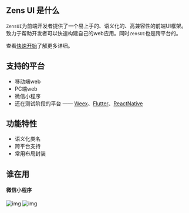 ## Zens UI 是什么
`ZensUI`为前端开发者提供了一个易上手的、语义化的、高兼容性的前端UI框架。致力于帮助开发者可以快速构建自己的web应用。同时`ZensUI`也是跨平台的。

查看[快速开始](../docs_zh/intro/quickstart.md)了解更多详细。

## 支持的平台
 * 移动端web
 * PC端web
 * 微信小程序
 * 还在测试阶段的平台 —— [Weex](http://weex.apache.org/cn/)、[Flutter](https://flutter.io/)、[ReactNative](https://facebook.github.io/react-native/)
 
## 功能特性
 - 语义化类名
 - 跨平台支持
 - 常用布局封装
 
## 谁在用

#### 微信小程序
![img](https://zens-pic.oss-cn-shenzhen.aliyuncs.com/static/space/qrcode/zens.gift.qr.jpg)
![img](https://zens-pic.oss-cn-shenzhen.aliyuncs.com/static/space/qrcode/chating.qr.jpg)